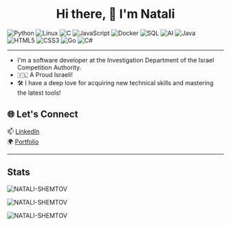 <h1 align="center">Hi there, 👋  I'm Natali</h1>

![Python](https://img.shields.io/badge/Python-3776AB?style=flat&logo=python&logoColor=white)
![Linux](https://img.shields.io/badge/Linux-FCC624?style=flat&logo=linux&logoColor=black)
![C](https://img.shields.io/badge/C-00599C?style=flat&logo=c&logoColor=white)
![JavaScript](https://img.shields.io/badge/JavaScript-F7DF1E?style=flat&logo=javascript&logoColor=black)
![Docker](https://img.shields.io/badge/Docker-2496ED?style=flat&logo=docker&logoColor=white)
![SQL](https://img.shields.io/badge/SQL-4479A1?style=flat&logo=mysql&logoColor=white)
![AI](https://img.shields.io/badge/AI-%23007ACC?style=flat&logo=openai&logoColor=white)
![Java](https://img.shields.io/badge/Java-007396?style=flat&logo=java&logoColor=white)
![HTML5](https://img.shields.io/badge/HTML5-E34F26?style=flat&logo=html5&logoColor=white)
![CSS3](https://img.shields.io/badge/CSS3-1572B6?style=flat&logo=css3&logoColor=white)
![Go](https://img.shields.io/badge/Go-00ADD8?style=flat&logo=go&logoColor=white)
![C#](https://img.shields.io/badge/C%23-239120?style=flat&logo=c-sharp&logoColor=white)

---

- I'm a software developer at the Investigation Department of the Israel Competition Authority.
- 🇮🇱 A Proud Israeli!
- 🛠 I have a deep love for acquiring new technical skills and mastering the latest tools!

## 🌐 Let's Connect

📫 [LinkedIn](https://linkedin.com/in/natalishemtov)  
🌍 [Portfolio](https://natali-shemtov.github.io/Portfolio)  

---
## Stats

<p><img src="https://github-readme-stats.vercel.app/api?username=NATALI-SHEMTOV&theme=github_dark&hide_border=true&include_all_commits=true&count_private=true" alt="NATALI-SHEMTOV" /></p>
<p><img src="https://github-readme-streak-stats.herokuapp.com/?user=NATALI-SHEMTOV&theme=github_dark&hide_border=true" alt="NATALI-SHEMTOV" /></p>
<p><img src="https://github-readme-stats.vercel.app/api/top-langs/?username=NATALI-SHEMTOV&theme=github_dark&hide_border=true&include_all_commits=true&count_private=true&layout=compact" alt="NATALI-SHEMTOV" /></p>
